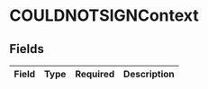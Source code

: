 # COULDNOTSIGNContext


## Fields

| Field       | Type        | Required    | Description |
| ----------- | ----------- | ----------- | ----------- |